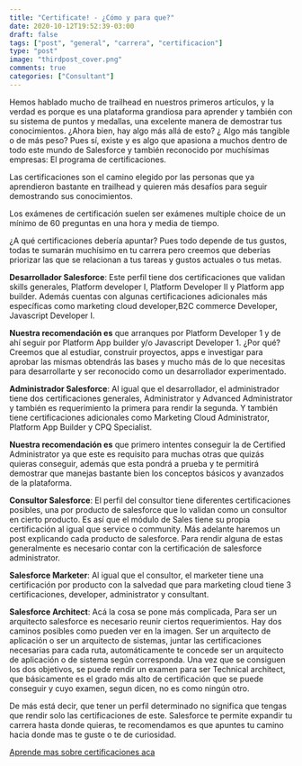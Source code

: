 ```yaml
---
title: "Certificate! - ¿Cómo y para que?"
date: 2020-10-12T19:52:39-03:00
draft: false
tags: ["post", "general", "carrera", "certificacion"]
type: "post"
image: "thirdpost_cover.png"
comments: true
categories: ["Consultant"]
---
```

Hemos hablado mucho de trailhead en nuestros primeros artículos, y la verdad es porque es una plataforma grandiosa para aprender y también con su sistema de puntos y medallas, una excelente manera de demostrar tus conocimientos.
¿Ahora bien,  hay algo más allá de esto? ¿ Algo más tangible o de más peso? Pues sí, existe y es algo que apasiona a muchos dentro de todo este mundo de Salesforce y también reconocido por muchísimas empresas: El programa de certificaciones.  

Las certificaciones son el camino elegido por las personas que ya aprendieron bastante en trailhead y quieren más desafíos para seguir demostrando sus conocimientos.

Los exámenes de certificación suelen ser exámenes multiple choice de un mínimo de 60 preguntas en una hora y media de tiempo.  

¿A qué certificaciones debería apuntar?
Pues todo depende de tus gustos, todas te sumarán muchísimo en tu carrera pero creemos que deberías priorizar las que se relacionan a tus tareas y gustos actuales o tus metas.  

**Desarrollador Salesforce**: Este perfil tiene dos certificaciones que validan skills generales, Platform developer I, Platform Developer II y Platform app builder. Además cuentas con algunas certificaciones adicionales más específicas como marketing cloud developer,B2C commerce Developer, Javascript Developer I.

**Nuestra recomendación es** que arranques por Platform Developer 1 y de ahí seguir por Platform App builder  y/o Javascript Developer 1. ¿Por qué? Creemos que al estudiar, construir proyectos, apps e investigar para aprobar las mismas obtendrás las bases y mucho más de lo que necesitas para desarrollarte y ser reconocido como un desarrollador experimentado.  

**Administrador Salesforce**: Al igual que el desarrollador, el administrador tiene dos certificaciones generales, Administrator y Advanced Administrator y también es requerimiento la primera para rendir la segunda. Y también tiene certificaciones adicionales como Marketing Cloud Administrator, Platform App Builder y CPQ Specialist.

**Nuestra recomendación es** que primero intentes conseguir la de Certified Administrator ya que este es requisito para muchas otras que quizás quieras conseguir, además que esta pondrá a prueba y te permitirá demostrar que manejas bastante bien los conceptos básicos y avanzados de la plataforma.

**Consultor Salesforce**: El perfil del consultor tiene diferentes certificaciones posibles, una por producto de salesforce que lo validan como un consultor en cierto producto. Es así que el módulo de Sales tiene su propia certificación al igual que service o community. Más adelante haremos un post explicando cada producto de salesforce. Para rendir alguna de estas generalmente es necesario contar con la certificación de salesforce administrator.

**Salesforce Marketer**: Al igual que el consultor, el marketer tiene una certificación por producto con la salvedad que para marketing cloud tiene 3 certificaciones, developer, administrator y consultant.

**Salesforce Architect**: Acá la cosa se pone más complicada, Para ser un arquitecto salesforce es necesario reunir ciertos requerimientos. Hay dos caminos posibles como pueden ver en la imagen. Ser un arquitecto de aplicación o ser un arquitecto de sistemas, juntar las certificaciones necesarias para cada ruta, automáticamente te concede ser un arquitecto de aplicación o de sistema según corresponda. Una vez que se consiguen los dos objetivos, se puede rendir un examen para ser Technical architect, que básicamente es el grado más alto de certificación que se puede conseguir y cuyo examen, segun dicen, no es como ningún otro.

De más está decir, que tener un perfil determinado no significa que tengas que rendir solo las certificaciones de este. Salesforce te permite expandir tu carrera hasta donde quieras, te recomendamos  es que apuntes tu camino hacia donde mas te guste o te de curiosidad.

[Aprende mas sobre certificaciones aca](https://trailhead.salesforce.com/credentials/architectoverview)
